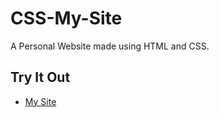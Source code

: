 # CSS-My-Site
A Personal Website made using HTML and CSS.

## Try It Out
- [My Site](https://sohampashtessp.github.io/CSS-My-Site/)
